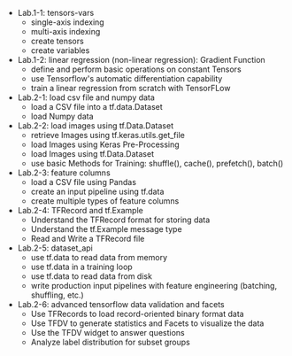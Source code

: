 - Lab.1-1: tensors-vars <br />
  - single-axis indexing
  - multi-axis indexing
  - create tensors
  - create variables
- Lab.1-2: linear regression (non-linear regression): Gradient Function<br />
  - define and perform basic operations on constant Tensors
  - use Tensorflow's automatic differentiation capability
  - train a linear regression from scratch with TensorFLow
- Lab.2-1: load csv file and numpy data
  - load a CSV file into a tf.data.Dataset
  - load Numpy data
- Lab.2-2: load images using tf.Data.Dataset
  - retrieve Images using tf.keras.utils.get_file
  - load Images using Keras Pre-Processing
  - load Images using tf.Data.Dataset
  - use basic Methods for Training: shuffle(), cache(),  prefetch(), batch()
- Lab.2-3: feature columns
  - load a CSV file using Pandas
  - create an input pipeline using tf.data
  - create multiple types of feature columns
- Lab.2-4: TFRecord and tf.Example
  - Understand the TFRecord format for storing data
  - Understand the tf.Example message type
  - Read and Write a TFRecord file 
- Lab.2-5: dataset_api
  - use tf.data to read data from memory
  - use tf.data in a training loop
  - use tf.data to read data from disk
  - write production input pipelines with feature engineering (batching, shuffling, etc.)
- Lab.2-6: advanced tensorflow data validation and facets
  - Use TFRecords to load record-oriented binary format data
  - Use TFDV to generate statistics and Facets to visualize the data
  - Use the TFDV widget to answer questions
  - Analyze label distribution for subset groups
